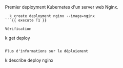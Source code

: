 
Premier deployment Kubernetes d'un server web Nginx.
```
  k create deployment nginx --image=nginx
```{{ execute T1 }}

Vérification
```
  k get deploy
```{{ execute T1 }}

Plus d'informations sur le déploiement
```
  k describe deploy nginx 
```{{ execute T1 }}

